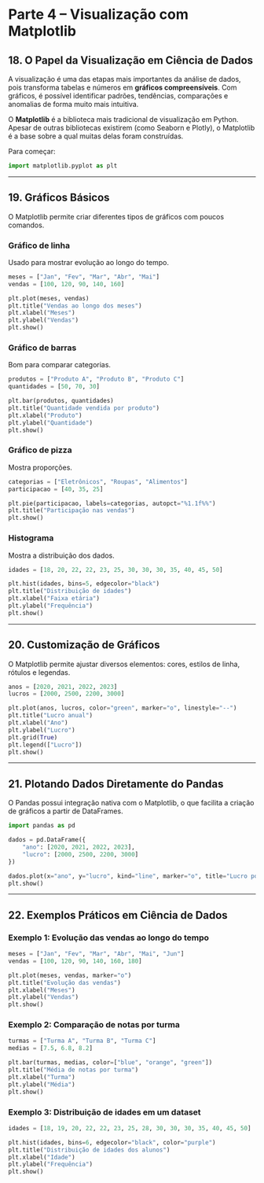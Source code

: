 # Parte 4 – Visualização com Matplotlib

## 18. O Papel da Visualização em Ciência de Dados

A visualização é uma das etapas mais importantes da análise de dados, pois transforma tabelas e números em **gráficos compreensíveis**.
Com gráficos, é possível identificar padrões, tendências, comparações e anomalias de forma muito mais intuitiva.

O **Matplotlib** é a biblioteca mais tradicional de visualização em Python. Apesar de outras bibliotecas existirem (como Seaborn e Plotly), o Matplotlib é a base sobre a qual muitas delas foram construídas.

Para começar:

```python
import matplotlib.pyplot as plt
```

---

## 19. Gráficos Básicos

O Matplotlib permite criar diferentes tipos de gráficos com poucos comandos.

### Gráfico de linha

Usado para mostrar evolução ao longo do tempo.

```python
meses = ["Jan", "Fev", "Mar", "Abr", "Mai"]
vendas = [100, 120, 90, 140, 160]

plt.plot(meses, vendas)
plt.title("Vendas ao longo dos meses")
plt.xlabel("Meses")
plt.ylabel("Vendas")
plt.show()
```

### Gráfico de barras

Bom para comparar categorias.

```python
produtos = ["Produto A", "Produto B", "Produto C"]
quantidades = [50, 70, 30]

plt.bar(produtos, quantidades)
plt.title("Quantidade vendida por produto")
plt.xlabel("Produto")
plt.ylabel("Quantidade")
plt.show()
```

### Gráfico de pizza

Mostra proporções.

```python
categorias = ["Eletrônicos", "Roupas", "Alimentos"]
participacao = [40, 35, 25]

plt.pie(participacao, labels=categorias, autopct="%1.1f%%")
plt.title("Participação nas vendas")
plt.show()
```

### Histograma

Mostra a distribuição dos dados.

```python
idades = [18, 20, 22, 22, 23, 25, 30, 30, 30, 35, 40, 45, 50]

plt.hist(idades, bins=5, edgecolor="black")
plt.title("Distribuição de idades")
plt.xlabel("Faixa etária")
plt.ylabel("Frequência")
plt.show()
```

---

## 20. Customização de Gráficos

O Matplotlib permite ajustar diversos elementos: cores, estilos de linha, rótulos e legendas.

```python
anos = [2020, 2021, 2022, 2023]
lucros = [2000, 2500, 2200, 3000]

plt.plot(anos, lucros, color="green", marker="o", linestyle="--")
plt.title("Lucro anual")
plt.xlabel("Ano")
plt.ylabel("Lucro")
plt.grid(True)
plt.legend(["Lucro"])
plt.show()
```

---

## 21. Plotando Dados Diretamente do Pandas

O Pandas possui integração nativa com o Matplotlib, o que facilita a criação de gráficos a partir de DataFrames.

```python
import pandas as pd

dados = pd.DataFrame({
    "ano": [2020, 2021, 2022, 2023],
    "lucro": [2000, 2500, 2200, 3000]
})

dados.plot(x="ano", y="lucro", kind="line", marker="o", title="Lucro por ano")
plt.show()
```

---

## 22. Exemplos Práticos em Ciência de Dados

### Exemplo 1: Evolução das vendas ao longo do tempo

```python
meses = ["Jan", "Fev", "Mar", "Abr", "Mai", "Jun"]
vendas = [100, 120, 90, 140, 160, 180]

plt.plot(meses, vendas, marker="o")
plt.title("Evolução das vendas")
plt.xlabel("Meses")
plt.ylabel("Vendas")
plt.show()
```

### Exemplo 2: Comparação de notas por turma

```python
turmas = ["Turma A", "Turma B", "Turma C"]
medias = [7.5, 6.8, 8.2]

plt.bar(turmas, medias, color=["blue", "orange", "green"])
plt.title("Média de notas por turma")
plt.xlabel("Turma")
plt.ylabel("Média")
plt.show()
```

### Exemplo 3: Distribuição de idades em um dataset

```python
idades = [18, 19, 20, 22, 22, 23, 25, 28, 30, 30, 30, 35, 40, 45, 50]

plt.hist(idades, bins=6, edgecolor="black", color="purple")
plt.title("Distribuição de idades dos alunos")
plt.xlabel("Idade")
plt.ylabel("Frequência")
plt.show()
```
